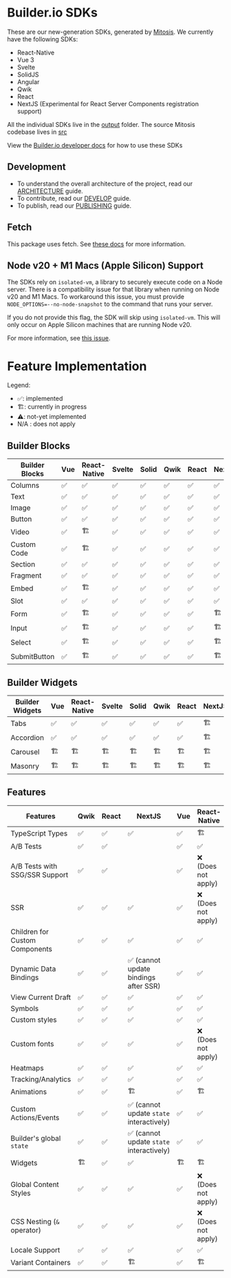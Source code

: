 # Builder.io SDKs

These are our new-generation SDKs, generated by [Mitosis](https://github.com/BuilderIO/mitosis). We currently have the following SDKs:

- React-Native
- Vue 3
- Svelte
- SolidJS
- Angular
- Qwik
- React
- NextJS (Experimental for React Server Components registration support)

All the individual SDKs live in the [output](./output/) folder. The source Mitosis codebase lives in [src](./src/)

View the [Builder.io developer docs](https://www.builder.io/c/docs/developers) for how to use these SDKs

## Development

- To understand the overall architecture of the project, read our [ARCHITECTURE](./docs/ARCHITECTURE.md) guide.
- To contribute, read our [DEVELOP](./docs/DEVELOP.md) guide.
- To publish, read our [PUBLISHING](./PUBLISHING.md) guide.

## Fetch

This package uses fetch. See [these docs](https://github.com/BuilderIO/this-package-uses-fetch/blob/main/README.md) for more information.

## Node v20 + M1 Macs (Apple Silicon) Support

The SDKs rely on `isolated-vm`, a library to securely execute code on a Node server. There is a compatibility issue for that library when running on Node v20 and M1 Macs. To workaround this issue, you must provide `NODE_OPTIONS=--no-node-snapshot` to the command that runs your server.

If you do not provide this flag, the SDK will skip using `isolated-vm`. This will only occur on Apple Silicon machines that are running Node v20.

For more information, see [this issue](https://github.com/laverdet/isolated-vm/issues/424#issuecomment-1864629126).

# Feature Implementation

Legend:

- ✅: implemented
- 🏗: currently in progress
- ⚠️: not-yet implemented
- N/A : does not apply

## Builder Blocks

| Builder Blocks | Vue | React-Native | Svelte | Solid | Qwik | React | NextJS | Angular |
| -------------- | --- | ------------ | ------ | ----- | ---- | ----- | ------ | ------- |
| Columns        | ✅  | ✅           | ✅     | ✅    | ✅   | ✅    | ✅     | ✅      |
| Text           | ✅  | ✅           | ✅     | ✅    | ✅   | ✅    | ✅     | ✅      |
| Image          | ✅  | ✅           | ✅     | ✅    | ✅   | ✅    | ✅     | ✅      |
| Button         | ✅  | ✅           | ✅     | ✅    | ✅   | ✅    | ✅     | ✅      |
| Video          | ✅  | 🏗           | ✅     | ✅    | ✅   | ✅    | ✅     | ✅      |
| Custom Code    | ✅  | 🏗           | ✅     | ✅    | ✅   | ✅    | ✅     | ✅      |
| Section        | ✅  | ✅           | ✅     | ✅    | ✅   | ✅    | ✅     | ✅      |
| Fragment       | ✅  | ✅           | ✅     | ✅    | ✅   | ✅    | ✅     | ✅      |
| Embed          | ✅  | 🏗           | ✅     | ✅    | ✅   | ✅    | ✅     | ✅      |
| Slot           | ✅  | ✅           | ✅     | ✅    | ✅   | ✅    | ✅     | ✅      |
| Form           | ✅  | 🏗           | ✅     | ✅    | ✅   | ✅    | 🏗️     | ✅      |
| Input          | ✅  | 🏗           | ✅     | ✅    | ✅   | ✅    | 🏗️     | ✅      |
| Select         | ✅  | 🏗           | ✅     | ✅    | ✅   | ✅    | 🏗️     | ✅      |
| SubmitButton   | ✅  | 🏗           | ✅     | ✅    | ✅   | ✅    | 🏗️     | ✅      |

## Builder Widgets

| Builder Widgets | Vue | React-Native | Svelte | Solid | Qwik | React | NextJS | Angular |
| --------------- | --- | ------------ | ------ | ----- | ---- | ----- | ------ | ------- |
| Tabs            | ✅  | ✅           | ✅     | ✅    | ✅   | ✅    | 🏗     | 🏗      |
| Accordion       | ✅  | ✅           | ✅     | ✅    | ✅   | ✅    | 🏗️     | 🏗      |
| Carousel        | 🏗  | 🏗           | 🏗     | 🏗    | 🏗   | 🏗    | 🏗️     | 🏗      |
| Masonry         | 🏗  | 🏗           | 🏗     | 🏗    | 🏗   | 🏗    | 🏗️     | 🏗      |

## Features

| Features                       | Qwik | React | NextJS                                   | Vue | React-Native        | Svelte | Solid | Angular | Details |
| ------------------------------ | ---- | ----- | ---------------------------------------- | --- | ------------------- | ------ | ----- | ------- | ------- |
| TypeScript Types               | ✅   | ✅    | ✅                                       | ✅  | 🏗                  | ✅     | 🏗    | ✅      |         |
| A/B Tests                      | ✅   | ✅    |                                          | ✅  | ✅                  | ✅     | ✅    | ✅      |         |
| A/B Tests with SSG/SSR Support | ✅   | ✅    |                                          | ✅  | ❌ (Does not apply) | ✅     | ✅    | ✅      |         |
| SSR                            | ✅   | ✅    | ✅                                       | ✅  | ❌ (Does not apply) | ✅     | ✅    | ✅      |         |
| Children for Custom Components | ✅   | ✅    | ✅                                       | ✅  | ✅                  | ✅     | ✅    | ✅      |         |
| Dynamic Data Bindings          | ✅   | ✅    | ✅ (cannot update bindings after SSR)    | ✅  | ✅                  | ✅     | ✅    | ✅      |         |
| View Current Draft             | ✅   | ✅    | ✅                                       | ✅  | ✅                  | ✅     | ✅    | ✅      |         |
| Symbols                        | ✅   | ✅    | ✅                                       | ✅  | ✅                  | ✅     | ✅    | ✅      |         |
| Custom styles                  | ✅   | ✅    | ✅                                       | ✅  | ✅                  | ✅     | ✅    | ✅      |         |
| Custom fonts                   | ✅   | ✅    | ✅                                       | ✅  | ❌ (Does not apply) | ✅     | ✅    | ✅      |         |
| Heatmaps                       | ✅   | ✅    | ✅                                       | ✅  | ✅                  | ✅     | ✅    | ✅      |         |
| Tracking/Analytics             | ✅   | ✅    | ✅                                       | ✅  | ✅                  | ✅     | ✅    | ✅      |         |
| Animations                     | ✅   | ✅    | 🏗                                       | ✅  | 🏗                  | ✅     | ✅    | ✅      |         |
| Custom Actions/Events          | ✅   | ✅    | ✅ (cannot update `state` interactively) | ✅  | ✅                  | ✅     | ✅    | ✅      |         |
| Builder's global `state`       | ✅   | ✅    | ✅ (cannot update `state` interactively) | ✅  | ✅                  | ✅     | ✅    | ✅      |         |
| Widgets                        | 🏗   | ✅    | ✅                                       | 🏗  | 🏗                  | 🏗     | 🏗    | 🏗      |         |
| Global Content Styles          | ✅   | ✅    | ✅                                       | ✅  | ❌ (Does not apply) | ✅     | ✅    | ✅      |         |
| CSS Nesting (`&` operator)     | ✅   | ✅    | ✅                                       | ✅  | ❌ (Does not apply) | ✅     | ✅    | ✅      |         |
| Locale Support                 | ✅   | ✅    | ✅                                       | ✅  | ✅                  | ✅     | ✅    | ✅      |         |
| Variant Containers             | ✅   | ✅    | 🏗                                       | ✅  | 🏗                  | ✅     | 🏗    | 🏗      |         |
